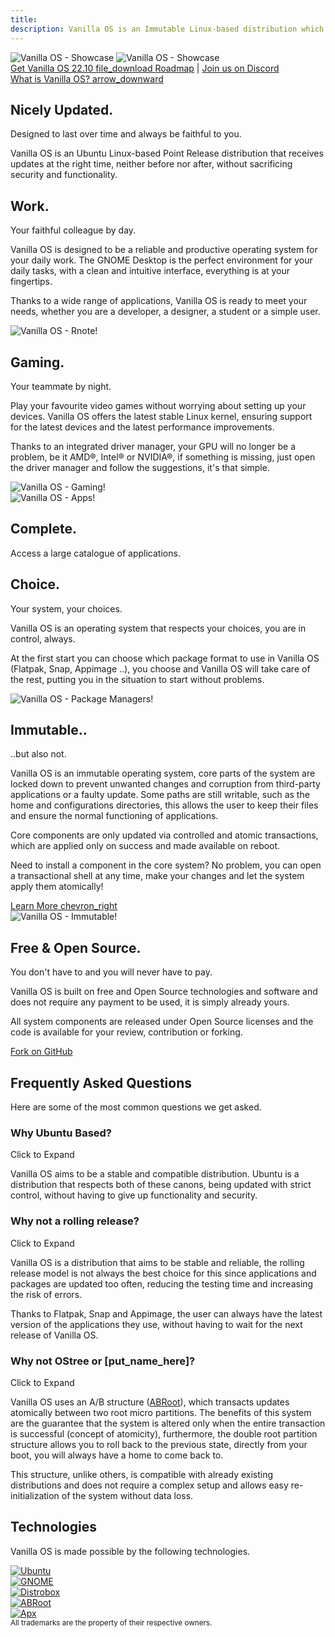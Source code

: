 ```yaml
---
title: 
description: Vanilla OS is an Immutable Linux-based distribution which aims to provide a vanilla GNOME experience.
---
```

<div class="hero hero-center hero-main">
    <div class="container hero-wrapper">
        <div class="hero-image animate__animated animate__fadeIn" data-scroll>
            <img src="/assets/images/home-laptop.svg" alt="Vanilla OS - Showcase" class="on-light" />
            <img src="/assets/images/home-laptop-dark.svg" alt="Vanilla OS - Showcase" class="on-dark" />
            <!-- <video class="hero-image-video-frame" autoplay loop muted playsinline>
                <source src="/assets/videos/home-gnome-showcase.webm" type="video/webm">
            </video> -->
        </div>
        <div class="hero-text">
            <!-- <a href="{{ site.url }}/download/" class="button button-large">
                Get Vanilla OS 22.10 <span class="material-icons-outlined"> file_download </span>
            </a>
            <a href="#">Release Notes</a> -->
            <a href="https://github.com/Vanilla-OS/os/releases/tag/22.10" class="button button-large">
                Get Vanilla OS 22.10 <span class="material-icons-outlined"> file_download </span>
            </a>
            <span>
                <a href="{{ site.url }}/roadmap">Roadmap</a> | <a href="https://discord.gg/3cD2Q7Ht3S">Join us on Discord</a>
            </span>
        </div>
        <a href="#discover" class="hero-scroll">
            What is Vanilla OS?
            <span class="material-icons-outlined" id="discover"> arrow_downward </span>
        </a>
    </div>
</div>

<div class="hero hero-center">
    <div class="container hero-wrapper">
        <div class="hero-text">
            <h2>Nicely Updated.</h2>
            <p>Designed to last over time and always be faithful to you.</p>
            <p>Vanilla OS is an Ubuntu Linux-based Point Release distribution that receives updates at the right time, neither before nor after, without sacrificing security and functionality.</p>
        </div>
    </div>
</div>

<div class="hero hero-feature">
    <div class="container hero-wrapper">
        <div class="hero-text">
            <h2>Work.</h2>
            <p>Your faithful colleague by day.</p>
            <p>Vanilla OS is designed to be a reliable and productive operating system for your daily work. The GNOME Desktop is the perfect environment for your daily tasks, with a clean and intuitive interface, everything is at your fingertips.</p>
            <p>Thanks to a wide range of applications, Vanilla OS is ready to meet your needs, whether you are a developer, a designer, a student or a simple user.</p>
        </div>
        <div class="hero-image" data-scroll>
            <img class="animate-on-scroll" data-animation="fadeInRight" src="/assets/images/home-rnote.png" alt="Vanilla OS - Rnote!" />
        </div>
    </div>
</div>

<div class="hero hero-feature hero-feature-inverted">
    <div class="container hero-wrapper">
        <div class="hero-text">
            <h2>Gaming.</h2>
            <p>Your teammate by night.</p>
            <p>Play your favourite video games without worrying about setting up your devices. Vanilla OS offers the latest stable Linux kernel, ensuring support for the latest devices and the latest performance improvements.</p>
            <p>Thanks to an integrated driver manager, your GPU will no longer be a problem, be it AMD®, Intel® or NVIDIA®, if something is missing, just open the driver manager and follow the suggestions, it's that simple.</p>
        </div>
        <div class="hero-image" data-scroll>
            <img class="animate-on-scroll" data-animation="fadeInUp" src="/assets/images/home-gaming.png" alt="Vanilla OS - Gaming!" />
        </div>
    </div>
</div>

<div class="hero hero-center hero-bg-text">
    <div class="hero-text">
        <div class="hero-image" data-scroll>
            <img class="animate-on-scroll" data-animation="fadeIn" src="/assets/images/home-apps.png" alt="Vanilla OS - Apps!" />
            <div class="hero-text">
                <h2>Complete.</h2>
                <p>Access a large catalogue of applications.</p>
            </div>
        </div>
    </div>
</div>

<div class="hero hero-feature">
    <div class="container hero-wrapper">
        <div class="hero-text">
            <h2>Choice.</h2>
            <p>Your system, your choices.</p>
            <p>Vanilla OS is an operating system that respects your choices, you are in control, always.</p>
            <p>At the first start you can choose which package format to use in Vanilla OS (Flatpak, Snap, Appimage ..), you choose and Vanilla OS will take care of the rest, putting you in the situation to start without problems.</p>
        </div>
        <div class="hero-image" data-scroll>
            <img class="animate-on-scroll" data-animation="fadeInRight" src="/assets/images/home-pkgs.png" alt="Vanilla OS - Package Managers!" />
        </div>
    </div>
</div>

<div class="hero hero-feature hero-feature-inverted">
    <div class="container hero-wrapper">
        <div class="hero-text">
            <h2>Immutable..</h2>
            <p>..but also not.</p>
            <p>Vanilla OS is an immutable operating system, core parts of the system are locked down to prevent unwanted changes and corruption from third-party applications or a faulty update. Some paths are still writable, such as the home and configurations directories, this allows the user to keep their files and ensure the normal functioning of applications.</p>
            <p>Core components are only updated via controlled and atomic transactions, which are applied only on success and made available on reboot.</p>
            <p>Need to install a component in the core system? No problem, you can open a transactional shell at any time, make your changes and let the system apply them atomically!</p>
            <a href="https://documentation.vanillaos.org/" class="button button-secondary">
                Learn More <span class="material-icons-outlined">chevron_right</span>
            </a>
        </div>
        <div class="hero-image" data-scroll>
            <img class="animate-on-scroll" data-animation="fadeInLeft" src="/assets/images/home-desk-apx.svg" alt="Vanilla OS - Immutable!" />
        </div>
    </div>
</div>

<div class="hero hero-center">
    <div class="container hero-wrapper">
        <div class="hero-text">
            <h2>Free & Open Source.</h2>
            <p>You don't have to and you will never have to pay.</p>
            <p>Vanilla OS is built on free and Open Source technologies and software and does not require any payment to be used, it is simply already yours.</p>
            <p>All system components are released under Open Source licenses and the code is available for your review, contribution or forking.</p>
            <div class="button-pattern" style="background-image: url('/assets/images/home-open-source-pattern.svg');">
                <a href="https://github.com/vanilla-os" class="button button-large button-dimmed">Fork on <ion-icon name="logo-github"></ion-icon> GitHub</a>
            </div>
        </div>
    </div>
</div>

<div class="hero hero-secondary">
    <div class="container hero-wrapper">
        <div class="hero-text">
            <h2>Frequently Asked Questions</h2>
            <p>Here are some of the most common questions we get asked.</p>
            <div class="accordion">
                <div class="accordion-item accordion-open">
                    <div class="accordion-title">
                        <h3>Why Ubuntu Based?</h3>
                        <span class="accordion-button">Click to Expand</span>
                    </div>
                    <div class="accordion-text">
                        <p>Vanilla OS aims to be a stable and compatible distribution. Ubuntu is a distribution that respects both of these canons, being updated with strict control, without having to give up functionality and security.</p>
                    </div>
                </div>
                <div class="accordion-item">
                    <div class="accordion-title">
                        <h3>Why not a rolling release?</h3>
                        <span class="accordion-button">Click to Expand</span>
                    </div>
                    <div class="accordion-text">
                        <p>Vanilla OS is a distribution that aims to be stable and reliable, the rolling release model is not always the best choice for this since applications and packages are updated too often, reducing the testing time and increasing the risk of errors.</p>
                        <p>Thanks to Flatpak, Snap and Appimage, the user can always have the latest version of the applications they use, without having to wait for the next release of Vanilla OS.</p>
                    </div>
                </div>
                <div class="accordion-item">
                    <div class="accordion-title">
                        <h3>Why not OStree or [put_name_here]?</h3>
                        <span class="accordion-button">Click to Expand</span>
                    </div>
                    <div class="accordion-text">
                        <p>Vanilla OS uses an A/B structure (<a href="https://documentation.vanillaos.org/docs/abroot/">ABRoot</a>), which transacts updates atomically between two root micro partitions. The benefits of this system are the guarantee that the system is altered only when the entire transaction is successful (concept of atomicity), furthermore, the double root partition structure allows you to roll back to the previous state, directly from your boot, you will always have a home to come back to.</p>
                        <p>This structure, unlike others, is compatible with already existing distributions and does not require a complex setup and allows easy re-initialization of the system without data loss.</p>
                    </div>
                </div>
            </div>
        </div>
    </div>
</div>

<div class="hero hero-center">
    <div class="hero-wrapper">
        <div class="hero-text">
            <h2>Technologies</h2>
            <p>Vanilla OS is made possible by the following technologies.</p>
            <div class="logo-carousel">
                <div class="logo-carousel-item">
                    <a href="https://www.ubuntu.com/" target="_blank" rel="noopener">
                        <img src="/assets/images/logos/ubuntu.svg" alt="Ubuntu" />
                    </a>
                </div>
                <div class="logo-carousel-item">
                    <a href="https://www.gnome.org/" target="_blank" rel="noopener">
                        <img src="/assets/images/logos/gnome.svg" alt="GNOME" />
                    </a>
                </div>
                <div class="logo-carousel-item">
                    <a href="https://distrobox.privatedns.org/" target="_blank" rel="noopener">
                        <img src="/assets/images/logos/distrobox.png" alt="Distrobox" />
                    </a>
                </div>
                <div class="logo-carousel-item">
                    <a href="https://github.com/Vanilla-OS/ABRoot/" target="_blank" rel="noopener">
                        <img src="/assets/images/logos/abroot.svg" alt="ABRoot" />
                    </a>
                </div>
                <div class="logo-carousel-item">
                    <a href="https://github.com/Vanilla-OS/apx/" target="_blank" rel="noopener">
                        <img src="/assets/images/logos/apx.png" alt="Apx" />
                    </a>
                </div>
            </div>
            <small>All trademarks are the property of their respective owners.</small>
        </div>
    </div>
</div>
